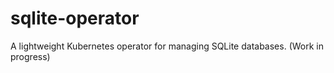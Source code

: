 # sqlite-operator
A lightweight Kubernetes operator for managing SQLite databases. (Work in progress)
